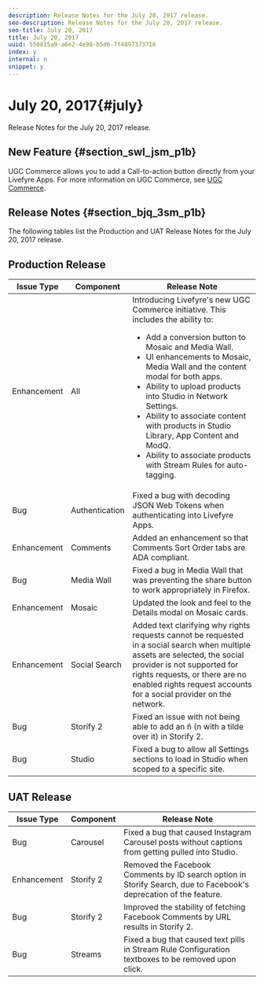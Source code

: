 ```yaml
---
description: Release Notes for the July 20, 2017 release.
seo-description: Release Notes for the July 20, 2017 release.
seo-title: July 20, 2017
title: July 20, 2017
uuid: 550815a9-a6e2-4e98-b5d6-7f4897373716
index: y
internal: n
snippet: y
---
```


# July 20, 2017{#july}

Release Notes for the July 20, 2017 release.

## New Feature {#section_swl_jsm_p1b}

UGC Commerce allows you to add a Call-to-action button directly from your Livefyre Apps. For more information on UGC Commerce, see [UGC Commerce](../../../c-features-livefyre/c-ugc-commerce.md#c_ugc_commerce).

## Release Notes {#section_bjq_3sm_p1b}

The following tables list the Production and UAT Release Notes for the July 20, 2017 release.

## Production Release

|Issue Type|Component|Release Note|
|--- |--- |--- |
|Enhancement|All|Introducing Livefyre's new UGC Commerce initiative. This includes the ability to:  <br/><ul><li>Add a conversion button to Mosaic and Media Wall. </li><li>UI enhancements to Mosaic, Media Wall and the content modal for both apps. </li><li>Ability to upload products into Studio in Network Settings.</li><li> Ability to associate content with products in Studio Library, App Content and ModQ.</li><li> Ability to associate products with Stream Rules for auto-tagging.</li></ul>|
|Bug|Authentication|Fixed a bug with decoding JSON Web Tokens when authenticating into Livefyre Apps.|
|Enhancement|Comments|Added an enhancement so that Comments Sort Order tabs are ADA compliant.|
|Bug|Media Wall|Fixed a bug in Media Wall that was preventing the share button to work appropriately in Firefox.|
|Enhancement|Mosaic|Updated the look and feel to the Details modal on Mosaic cards.|
|Enhancement|Social Search|Added text clarifying why rights requests cannot be requested in a social search when multiple assets are selected, the social provider is not supported for rights requests, or there are no enabled rights request accounts for a social provider on the network.|
|Bug|Storify 2|Fixed an issue with not being able to add an ñ (n with a tilde over it) in Storify 2.|
|Bug|Studio|Fixed a bug to allow all Settings sections to load in Studio when scoped to a specific site.|


## UAT Release

| **Issue Type** |**Component** |**Release Note** |
|---|---|---|
|  Bug | Carousel | Fixed a bug that caused Instagram Carousel posts without captions from getting pulled into Studio. |
|  Enhancement | Storify 2 | Removed the Facebook Comments by ID search option in Storify Search, due to Facebook's deprecation of the feature. |
|  Bug | Storify 2 | Improved the stability of fetching Facebook Comments by URL results in Storify 2. |
|  Bug | Streams | Fixed a bug that caused text pills in Stream Rule Configuration textboxes to be removed upon click. |

